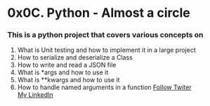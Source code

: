 # 0x0C. Python - Almost a circle
### This is a python project that covers various concepts on 
1. What is Unit testing and how to implement it in a large project
2. How to serialize and deserialize a Class
3. How to write and read a JSON file
4. What is *args and how to use it
5. What is **kwargs and how to use it
6. How to handle named arguments in a function
[Follow Twiter](twitter.com/mainanorbert2)  
[My LinkedIn](linkedin.com/in/norbert-osiemo-0256a4144/)

